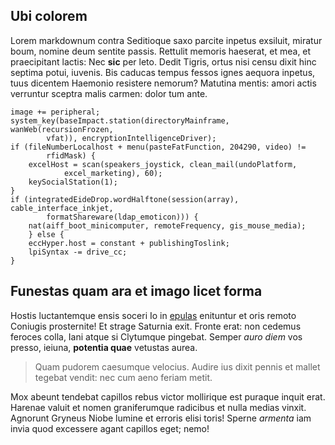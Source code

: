 ## Ubi colorem
Lorem markdownum contra Seditioque saxo parcite inpetus exsiluit, miratur boum,
nomine deum sentite passis. Rettulit memoris haeserat, et mea, et praecipitant
lactis: Nec **sic** per leto. Dedit Tigris, ortus nisi censu dixit hinc septima
potui, iuvenis. Bis caducas tempus fessos ignes aequora inpetus, tuus dicentem
Haemonio resistere nemorum? Matutina mentis: amori actis verruntur sceptra malis
carmen: dolor tum ante.

    image += peripheral;
    system_key(baseImpact.station(directoryMainframe, wanWeb(recursionFrozen,
            vfat)), encryptionIntelligenceDriver);
    if (fileNumberLocalhost + menu(pasteFatFunction, 204290, video) !=
            rfidMask) {
        excelHost = scan(speakers_joystick, clean_mail(undoPlatform,
                excel_marketing), 60);
        keySocialStation(1);
    }
    if (integratedEideDrop.wordHalftone(session(array), cable_interface_inkjet,
            formatShareware(ldap_emoticon))) {
        nat(aiff_boot_minicomputer, remoteFrequency, gis_mouse_media);
		} else {
        eccHyper.host = constant + publishingToslink;
        lpiSyntax -= drive_cc;
    }

## Funestas quam ara et imago licet forma

Hostis luctantemque ensis soceri Io in
[epulas](http://www.tyranno-munere.com/luctante.html) enituntur et oris remoto
Coniugis prosternite! Et strage Saturnia exit. Fronte erat: non cedemus feroces
colla, Iani atque si Clytumque pingebat. Semper *auro diem* vos presso, ieiuna,
**potentia quae** vetustas aurea.

> Quam pudorem caesumque velocius. Audire ius dixit pennis et mallet tegebat
> vendit: nec cum aeno feriam metit.

Mox abeunt tendebat capillos rebus victor mollirique est puraque inquit erat.
Harenae valuit et nomen graniferumque radicibus et nulla medias vinxit. Agnorunt
Gryneus Niobe lumine et erroris elisi toris! Sperne *armenta* iam invia quod
excessere agant capillos eget; nemo!

